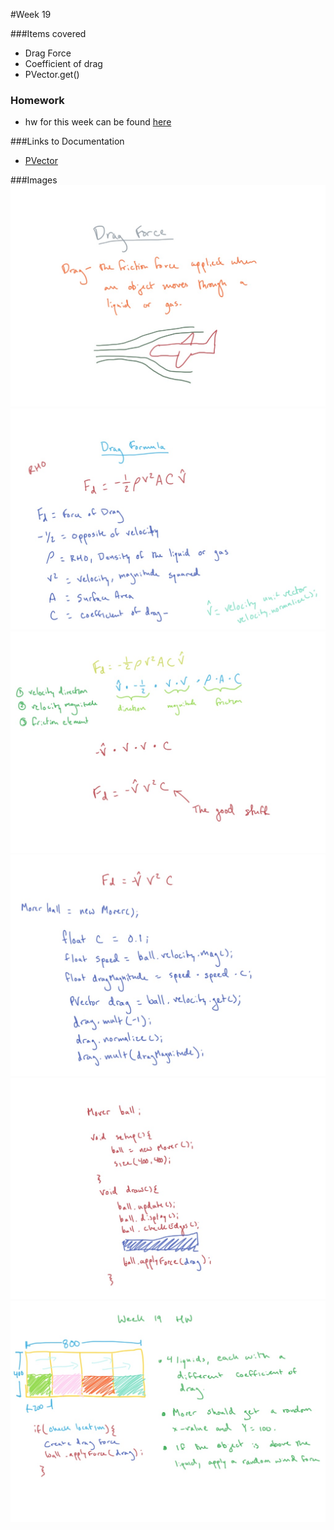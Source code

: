 #Week 19

###Items covered
* Drag Force
* Coefficient of drag
* PVector.get()

### Homework
* hw for this week can be found [here](https://github.com/mositech/CS2015/issues/43)

###Links to Documentation
* [PVector](https://processing.org/reference/PVector.html)


###Images
![drag](https://github.com/mositech/CS2015/blob/master/Class-Material/week19/imageNotes/01_dragForce.jpg?raw=true)
![dragFormula](https://github.com/mositech/CS2015/blob/master/Class-Material/week19/imageNotes/02_dragFormula.jpg?raw=true)
![simplified](https://github.com/mositech/CS2015/blob/master/Class-Material/week19/imageNotes/03_simplified.jpg?raw=true)
![dragCode](https://github.com/mositech/CS2015/blob/master/Class-Material/week19/imageNotes/04_dragCode.jpg?raw=true)
![dragCode2](https://github.com/mositech/CS2015/blob/master/Class-Material/week19/imageNotes/05_dragCode2.jpg?raw=true)
![hw](https://github.com/mositech/CS2015/blob/master/Class-Material/week19/imageNotes/06_hw.jpg?raw=true)